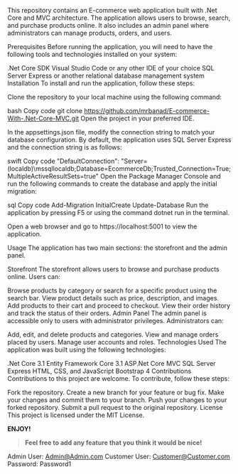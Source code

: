 This repository contains an E-commerce web application built with .Net Core and MVC architecture. The application allows users to browse, search, and purchase products online. It also includes an admin panel where administrators can manage products, orders, and users.

Prerequisites
Before running the application, you will need to have the following tools and technologies installed on your system:

.Net Core SDK
Visual Studio Code or any other IDE of your choice
SQL Server Express or another relational database management system
Installation
To install and run the application, follow these steps:

Clone the repository to your local machine using the following command:

bash
Copy code
git clone https://github.com/mrbanad/E-commerce-With-.Net-Core-MVC.git
Open the project in your preferred IDE.

In the appsettings.json file, modify the connection string to match your database configuration. By default, the application uses SQL Server Express and the connection string is as follows:

swift
Copy code
"DefaultConnection": "Server=(localdb)\\mssqllocaldb;Database=EcommerceDb;Trusted_Connection=True;MultipleActiveResultSets=true"
Open the Package Manager Console and run the following commands to create the database and apply the initial migration:

sql
Copy code
Add-Migration InitialCreate
Update-Database
Run the application by pressing F5 or using the command dotnet run in the terminal.

Open a web browser and go to https://localhost:5001 to view the application.

Usage
The application has two main sections: the storefront and the admin panel.

Storefront
The storefront allows users to browse and purchase products online. Users can:

Browse products by category or search for a specific product using the search bar.
View product details such as price, description, and images.
Add products to their cart and proceed to checkout.
View their order history and track the status of their orders.
Admin Panel
The admin panel is accessible only to users with administrator privileges. Administrators can:

Add, edit, and delete products and categories.
View and manage orders placed by users.
Manage user accounts and roles.
Technologies Used
The application was built using the following technologies:

.Net Core 3.1
Entity Framework Core 3.1
ASP.Net Core MVC
SQL Server Express
HTML, CSS, and JavaScript
Bootstrap 4
Contributions
Contributions to this project are welcome. To contribute, follow these steps:

Fork the repository.
Create a new branch for your feature or bug fix.
Make your changes and commit them to your branch.
Push your changes to your forked repository.
Submit a pull request to the original repository.
License
This project is licensed under the MIT License.

**ENJOY!**
> **Feel free to add any feature that you think it would be nice!**

Admin User: Admin@Admin.com
Customer User: Customer@Customer.com
Password: Password1
